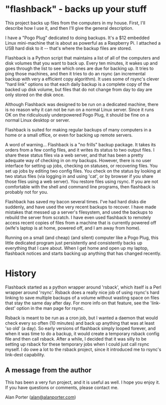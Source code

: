 
# "flashback" - backs up your stuff

This project backs up files from the computers in my house.  First, I'll
describe how I use it, and then I'll give the general description.

I have a "Pogo Plug" dedicated to doing backups.  It's a $12 embedded Linux
mini-machine that is about as powerful as a Raspberry Pi.  I attached a
USB hard disk to it -- that's where the backup files are stored.

Flashback is a Python script that maintains a list of all of the computers
and disk volumes that you want to back up.  Every ten minutes, it wakes
up and goes through the list to see which ones are due for backing up.
It tries to ping those machines, and then it tries to do an rsync (an
incremental backup with very a efficient copy algorithm).  It uses some
of rsync's clever "hard link" options so that each daily backup is a
complete copy of the backed up disk volume, but files that do not change
from day to day are only stored on the disk once.

Although Flashback was designed to be run on a dedicated machine, there
is no reason why it can not be run on a normal Linux server.  Since it
runs OK on the ridiculously underpowered Pogo Plug, it should be fine
on a normal Linux desktop or server.

Flashback is suited for making regular backups of many computers in a
home or a small office, or even for backing up remote servers.

A word of warning... Flashback is a "no frills" backup package.  It takes
its orders from a few config files, and it writes its status to two output
files.  I share these status files via a web server, and that has been a
pretty adequate way of checking in on my backups.  However, there is no
user interface for setting up jobs, checking on statuses, or recovering
files.  You set up jobs by editing two config files.  You check on the
status by looking at two status files (via logging in and using 'cat',
or by browser if you share those files using a web server).  You restore
files using rsync.  If you are not comfortable with the shell and command
line programs, then flashback is probably not for you.

Flashback has saved my bacon several times.  I've had hard disks die
suddenly, and have used the very recent backups to recover.  I have made
mistakes that messed up a server's filesystem, and used the backups to
rebuild the server from scratch.  I have even used flashback to remotely
access recent copies of files from a machine that is currently powered
off (wife's laptop is at home, powered off, and I am away from home).

Running on a small (and cheap) (and silent) computer like a Pogo Plug,
this little dedicated program just persistently and consistently backs
up everything that I care about.  When I get home and open up my laptop,
flashback notices and starts backing up anything that has changed
recently.

# History

Flashback started as a python wrapper around 'rsback', which itself is a
Perl wrapper around 'rsync'.  Rsback does a really nice job of using
rsync's hard linking to save multiple backups of a volume without wasting
space on files that stay the same day after day.  For more info on that
feature, see the 'link-dest' option in the man page for rsync.

Rsback is meant to be run as a cron job, but I wanted a daemon that would
check every so often (10 minutes) and back up anything that was at least
'so old' (a day).  So early versions of flashback simply looped forever,
and when it was time to do a backup, it would create a temporary rsback
config file and then call rsback.  After a while, I decided that it was
silly to be setting up rsback for these temporary jobs when I could just
call rsync myself.  I do owe a lot to the rsback project, since it
introduced me to rsync's link-dest capability.

## A message from the author

This has been a very fun project, and it is useful as well.  I hope you
enjoy it.  If you have questions or comments, please contact me.

Alan Porter
(alan@alanporter.com)

